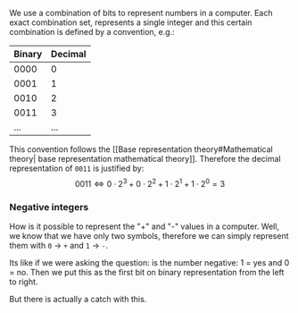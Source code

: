 We use a combination of bits to represent numbers in a computer. Each exact combination set, represents a single integer and this certain combination is defined by a convention, e.g.: 

|Binary|Decimal|
|--|--|
|0000|0|
|0001|1|
|0010|2|
|0011|3|
|...|...|

This convention follows the [[Base representation theory#Mathematical theory| base representation mathematical theory]]. Therefore the decimal representation of ``0011`` is justified by: 
$$0011 \iff 0 \cdot 2^3 + 0 \cdot 2^2 + 1 \cdot 2^1 + 1 \cdot 2^0 = 3$$ 

### Negative integers
How is it possible to represent the "+" and "-" values in a computer. Well, we know that we have only two symbols, therefore we can simply represent them with ``0`` -> ``+`` and ``1`` -> ``-``. 

Its like if we were asking the question: is the number negative: 1 = yes and 0 = no.
Then we put this as the first bit on binary representation from the left to right. 

But there is actually a catch with this.